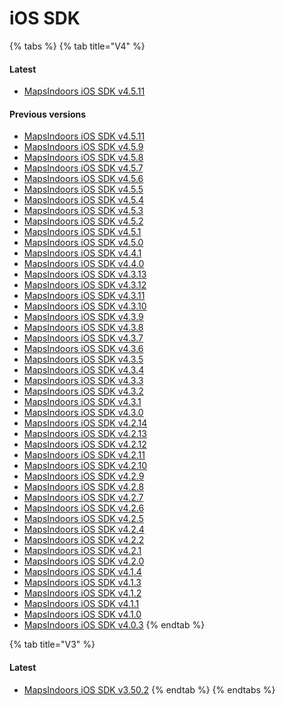 # iOS SDK

{% tabs %}
{% tab title="V4" %}
#### Latest[​](https://docs.mapsindoors.com/reference-docs/ios#latest-1) <a href="#latest-1" id="latest-1"></a>

* [MapsIndoors iOS SDK v4.5.11](https://app.mapsindoors.com/mapsindoors/reference/ios/4.5.11/documentation/mapsindoors/)

#### Previous versions[​](https://docs.mapsindoors.com/reference-docs/ios#previous-versions) <a href="#previous-versions" id="previous-versions"></a>

* [MapsIndoors iOS SDK v4.5.11](https://app.mapsindoors.com/mapsindoors/reference/ios/4.5.11/documentation/mapsindoors/)
* [MapsIndoors iOS SDK v4.5.9](https://app.mapsindoors.com/mapsindoors/reference/ios/4.5.9/documentation/mapsindoors/)
* [MapsIndoors iOS SDK v4.5.8](https://app.mapsindoors.com/mapsindoors/reference/ios/4.5.8/documentation/mapsindoors/)
* [MapsIndoors iOS SDK v4.5.7](https://app.mapsindoors.com/mapsindoors/reference/ios/4.5.7/documentation/mapsindoors/)
* [MapsIndoors iOS SDK v4.5.6](https://app.mapsindoors.com/mapsindoors/reference/ios/4.5.6/documentation/mapsindoors/)
* [MapsIndoors iOS SDK v4.5.5](https://app.mapsindoors.com/mapsindoors/reference/ios/4.5.5/documentation/mapsindoors/)
* [MapsIndoors iOS SDK v4.5.4](https://app.mapsindoors.com/mapsindoors/reference/ios/4.5.4/documentation/mapsindoors/)
* [MapsIndoors iOS SDK v4.5.3](https://app.mapsindoors.com/mapsindoors/reference/ios/4.5.3/documentation/mapsindoors/)
* [MapsIndoors iOS SDK v4.5.2](https://app.mapsindoors.com/mapsindoors/reference/ios/4.5.2/documentation/mapsindoors/)
* [MapsIndoors iOS SDK v4.5.1](https://app.mapsindoors.com/mapsindoors/reference/ios/4.5.1/documentation/mapsindoors/)
* [MapsIndoors iOS SDK v4.5.0](https://app.mapsindoors.com/mapsindoors/reference/ios/4.5.0/documentation/mapsindoors/)
* [MapsIndoors iOS SDK v4.4.1](https://app.mapsindoors.com/mapsindoors/reference/ios/4.4.1/documentation/mapsindoors/)
* [MapsIndoors iOS SDK v4.4.0](https://app.mapsindoors.com/mapsindoors/reference/ios/4.4.0/documentation/mapsindoors/)
* [MapsIndoors iOS SDK v4.3.13](https://app.mapsindoors.com/mapsindoors/reference/ios/4.3.13/documentation/mapsindoors/)
* [MapsIndoors iOS SDK v4.3.12](https://app.mapsindoors.com/mapsindoors/reference/ios/4.3.12/documentation/mapsindoors/)
* [MapsIndoors iOS SDK v4.3.11](https://app.mapsindoors.com/mapsindoors/reference/ios/4.3.11/documentation/mapsindoors/)
* [MapsIndoors iOS SDK v4.3.10](https://app.mapsindoors.com/mapsindoors/reference/ios/4.3.10/documentation/mapsindoors/)
* [MapsIndoors iOS SDK v4.3.9](https://app.mapsindoors.com/mapsindoors/reference/ios/4.3.9/documentation/mapsindoors/)
* [MapsIndoors iOS SDK v4.3.8](https://app.mapsindoors.com/mapsindoors/reference/ios/4.3.8/documentation/mapsindoors/)
* [MapsIndoors iOS SDK v4.3.7](https://app.mapsindoors.com/mapsindoors/reference/ios/4.3.7/documentation/mapsindoors/)
* [MapsIndoors iOS SDK v4.3.6](https://app.mapsindoors.com/mapsindoors/reference/ios/4.3.6/documentation/mapsindoors/)
* [MapsIndoors iOS SDK v4.3.5](https://app.mapsindoors.com/mapsindoors/reference/ios/4.3.5/documentation/mapsindoors/)
* [MapsIndoors iOS SDK v4.3.4](https://app.mapsindoors.com/mapsindoors/reference/ios/4.3.4/documentation/mapsindoors/)
* [MapsIndoors iOS SDK v4.3.3](https://app.mapsindoors.com/mapsindoors/reference/ios/4.3.3/documentation/mapsindoors/)
* [MapsIndoors iOS SDK v4.3.2](https://app.mapsindoors.com/mapsindoors/reference/ios/4.3.2/documentation/mapsindoors/)
* [MapsIndoors iOS SDK v4.3.1](https://app.mapsindoors.com/mapsindoors/reference/ios/4.3.1/documentation/mapsindoors/)
* [MapsIndoors iOS SDK v4.3.0](https://app.mapsindoors.com/mapsindoors/reference/ios/4.3.0/documentation/mapsindoors/)
* [MapsIndoors iOS SDK v4.2.14](https://app.mapsindoors.com/mapsindoors/reference/ios/4.2.14/documentation/mapsindoors/)
* [MapsIndoors iOS SDK v4.2.13](https://app.mapsindoors.com/mapsindoors/reference/ios/4.2.13/documentation/mapsindoors/)
* [MapsIndoors iOS SDK v4.2.12](https://app.mapsindoors.com/mapsindoors/reference/ios/4.2.12/documentation/mapsindoors/)
* [MapsIndoors iOS SDK v4.2.11](https://app.mapsindoors.com/mapsindoors/reference/ios/4.2.11/documentation/mapsindoors/)
* [MapsIndoors iOS SDK v4.2.10](https://app.mapsindoors.com/mapsindoors/reference/ios/4.2.10/documentation/mapsindoors/)
* [MapsIndoors iOS SDK v4.2.9](https://app.mapsindoors.com/mapsindoors/reference/ios/4.2.9/documentation/mapsindoors/)
* [MapsIndoors iOS SDK v4.2.8](https://app.mapsindoors.com/mapsindoors/reference/ios/4.2.8/documentation/mapsindoors/)
* [MapsIndoors iOS SDK v4.2.7](https://app.mapsindoors.com/mapsindoors/reference/ios/4.2.7/documentation/mapsindoors/)
* [MapsIndoors iOS SDK v4.2.6](https://app.mapsindoors.com/mapsindoors/reference/ios/4.2.6/documentation/mapsindoors/)
* [MapsIndoors iOS SDK v4.2.5](https://app.mapsindoors.com/mapsindoors/reference/ios/4.2.5/documentation/mapsindoors/)
* [MapsIndoors iOS SDK v4.2.4](https://app.mapsindoors.com/mapsindoors/reference/ios/4.2.4/documentation/mapsindoors/)
* [MapsIndoors iOS SDK v4.2.2](https://app.mapsindoors.com/mapsindoors/reference/ios/4.2.2/documentation/mapsindoors/)
* [MapsIndoors iOS SDK v4.2.1](https://app.mapsindoors.com/mapsindoors/reference/ios/4.2.1/documentation/mapsindoors/)
* [MapsIndoors iOS SDK v4.2.0](https://app.mapsindoors.com/mapsindoors/reference/ios/4.2.0/documentation/mapsindoors/)
* [MapsIndoors iOS SDK v4.1.4](https://app.mapsindoors.com/mapsindoors/reference/ios/4.1.4/documentation/mapsindoors/)
* [MapsIndoors iOS SDK v4.1.3](https://app.mapsindoors.com/mapsindoors/reference/ios/4.1.3/documentation/mapsindoors/)
* [MapsIndoors iOS SDK v4.1.2](https://app.mapsindoors.com/mapsindoors/reference/ios/4.1.2/documentation/mapsindoors/)
* [MapsIndoors iOS SDK v4.1.1](https://app.mapsindoors.com/mapsindoors/reference/ios/4.1.1/documentation/mapsindoors/)
* [MapsIndoors iOS SDK v4.1.0](https://app.mapsindoors.com/mapsindoors/reference/ios/4.1.0/documentation/mapsindoors/)
* [MapsIndoors iOS SDK v4.0.3](https://app.mapsindoors.com/mapsindoors/reference/ios/v4-doc/documentation/mapsindoors/)
{% endtab %}

{% tab title="V3" %}
#### Latest[​](https://docs.mapsindoors.com/reference-docs/ios#latest-2) <a href="#latest-2" id="latest-2"></a>

* [MapsIndoors iOS SDK v3.50.2](https://app.mapsindoors.com/mapsindoors/reference/ios/v3/classes.html)
{% endtab %}
{% endtabs %}
